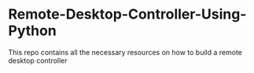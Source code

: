 # Remote-Desktop-Controller-Using-Python
This repo contains all the necessary resources on how to build a remote desktop controller
